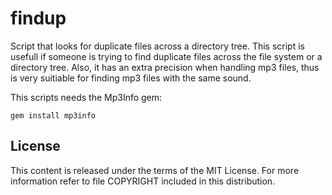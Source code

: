 findup
======

Script that looks for duplicate files across a directory tree. This script is usefull if someone is trying to find
duplicate files across the file system or a directory tree. Also, it has an extra precision when handling mp3 files,
thus is very suitiable for finding mp3 files with the same sound.

This scripts needs the Mp3Info gem:

    gem install mp3info

License
-------
This content is released under the terms of the MIT License. For more information refer to file COPYRIGHT included in this distribution.
